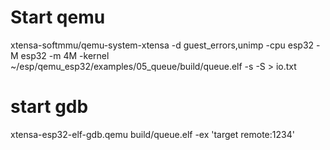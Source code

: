 # Start qemu

xtensa-softmmu/qemu-system-xtensa -d guest_errors,unimp  -cpu esp32 -M esp32 -m 4M -kernel  ~/esp/qemu_esp32/examples/05_queue/build/queue.elf  -s -S > io.txt

# start gdb
xtensa-esp32-elf-gdb.qemu  build/queue.elf -ex 'target remote:1234'

```

```

